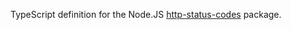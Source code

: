 TypeScript definition for the Node.JS [http-status-codes](https://www.npmjs.com/package/http-status-codes) package.
